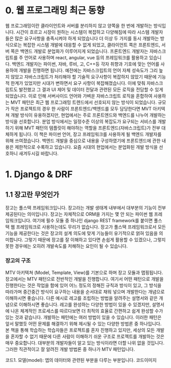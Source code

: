 # 0. 웹 프로그래밍 최근 동향
  웹 프로그래밍이란 클라이언트와 서버를 분리하지 않고 양쪽을 한 번에 개발하는 방식입니다. 
  시간이 흐르고 시장이 원하는 시스템이 복잡하고 다양해짐에 따라 시스템 개발자들은 많은 요구사항을 충족시켜야 하게 되었습니다 더 이상 두 가지를 동시 개발하는 방식으로는 복잡한 시스템 개발에 대응할 수 없게 되었고, 
  클라이언트 쪽은 프론트엔드, 서버 쪽은 백엔드 개발로 분업화가 이루어지게 되었습니다. 
  프론트엔드 개발자는 자바스크립트를 주 언어로 사용하며 react, angular, vue 등의 프레임워크를 활용하고 있습니다. 
  백엔드 개발자는 파이썬, 자바, 루비, 고, C++등 각자 취향과 기호에 맞는 언어를 사용하여 개발을 진행하면 됩니다. 
  예전에는 자바스크립트의 언어 자체 성숙도가 그리 높지 않았고 자바스크립트가 처리해야 할 기술적 요구사항이 복잡하지 않았기 때문에 기능적 한계가 있었지만 시대가 변하면서 요구 사항이 복잡해졌습니다. 
  이에 맞춰 자바스크립트도 발전했고 그 결과 UI 제어 및 데이터 전달과 관련된 모든 로직을 전담할 수 있게 되었습니다. 
  이로 인해 서버사이드 언어와 가벼운 자바스크립트 로직을 혼합하여 사용하는 MVT 패턴은 최근 웹 프로그래밍 트렌드에서 선호되지 않는 방식이 되었습니다.
  규모가 작은 프로젝트의 경우 한 사람이 프론트엔드/백엔드를 모두 담당한다면 MVT 아키텍쳐 개발 방식이 유용하겠지만, 현업에서는 주로 프론트엔드와 백엔드를 나누어 개발하는 방식을 선호합니다. 
  분업 방식에서는 일정수준 이상의 복잡도가 요구되는 서비스를 개발하기 위해 MVT 패턴의 템플릿이 해야하는 역할을 프론트엔드(자바스크립트)가 전부 대체하게 됩니다. 
  이 책은 파이썬 언어, 장고 프레임워크를 사용하게 될 백엔드 개발자를 위해 쓰여졌습니다. 
  백엔드 개발을 중심으로 내용을 구성하였기에 프론트엔드에 관한 내용은 제한적으로 수록하고 있습니다. 요즘 시대의 현업에서는 분업화된 개발 방식을 선호하니 새겨두시길 바랍니다.

# 1. Django & DRF

## 1.1 장고란 무엇인가
장고는 풀스택 프레임워크입니다. 장고라는 개발 생태계 내부에서 대부분의 기능이 전부 제공된다는 의미입니다. 장고는 자체적으로 ORM을 가지는 몇 안 되는 파이썬 웹 프레임워크입니다. 여기에 필수 모듈 중 하나인 django REST framework를 붙이면 풀스택 웹 프레임워크로 사용하는데도 무리가 없습니다.
장고가 풀스택 프레임워크로서 모든 기능을 제공한다는 것은 장고의 설계 의도에 맞게 기능들이 유기적으로 얽혀 있음을 의미합니다. 그렇기 때문에 장고를 잘 이해하고 있다면 손쉽게 활용할 수 있겠으나, 그렇지 못한 경우에는 오히려 개발속도를 저해하는 요인이 될 수 있습니다.

### 장고의 구조
MTV 아키텍쳐 (Model, Template, View)를 기본으로 하며 장고 모듈과 맵핑됩니다. 장고에서는 MTV 패턴으로 전반적인 개발을 진행합니다. 여기서 어떤 패턴으로 개발을 진행한다는 것은 작업을 함에 있어 어느 정도의 정해진 규칙과 방식이 있고, 그 방식을 따라가며 중간중간 방식이 요구하는 내용을 순서대로 채워 넣으며 개발한다는 개념으로 이해하시면 좋습니다. 다른 예시로 레고를 조립하는 방법을 알려주는 설명서와 같은 개념으로 이해하시면 좋습니다. 레고를 완성하는 다양한 방법이 있을 수 있겠지만, 설명서에 나온 체계적인 프로세스를 따르다보면 더 최적의 효율로 간편하고 쉽게 완성할 수가 있는 것과 같습니다.
개발하는 패턴에는 여러 방법이 있을 수 있습니다. 이러한 패턴은 앞서 말했듯 어떤 문제를 해결하기 위해 제시될 수 있는 다양한 방법론 중 하나입니다. 본 책을 통해 학습하는 학습자들은 프로젝트를 혼자 진행하고 있지만, 세상의 모든 개발을 혼자할 수 없기 때문에 다른 사람이 이해하기 쉬운 구조로 프로젝트를 개발하는 것은 매우 중요합니다. 대부분의 개발자들이 알고 있는 방식이라면 더할 나위 없을 것입니다. 그러한 직관적이고 잘 알려진 개발 방법론 중 하나가 MTV 패턴입니다.

코드1. 모델(model): 앱의 데이터와 관련된 부분을 다루는 부분입니다.
코드이미지
